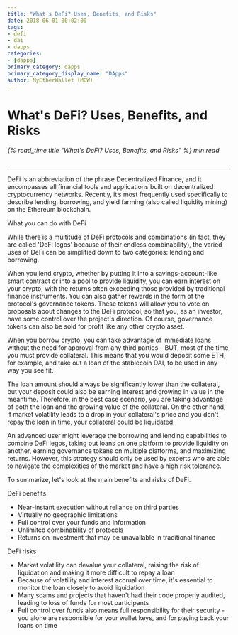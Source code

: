 ```yaml
---
title: "What's DeFi? Uses, Benefits, and Risks"
date: 2018-06-01 00:02:00
tags:
- defi
- dai
- dapps
categories:
- [dapps]
primary_category: dapps
primary_category_display_name: "DApps"
author: MyEtherWallet (MEW)
---
```


# **What's DeFi? Uses, Benefits, and Risks**

###### {% read_time title "What's DeFi? Uses, Benefits, and Risks" %} min read

* * *

DeFi is an abbreviation of the phrase Decentralized Finance, and it encompasses all financial tools and applications built on decentralized cryptocurrency networks. Recently, it’s most frequently used specifically to describe lending, borrowing, and yield farming (also called liquidity mining) on the Ethereum blockchain.

What you can do with DeFi

While there is a multitude of DeFi protocols and combinations (in fact, they are called 'DeFi legos' because of their endless combinability), the varied uses of DeFi can be simplified down to two categories: lending and borrowing.

When you lend crypto, whether by putting it into a savings-account-like smart contract or into a pool to provide liquidity, you can earn interest on your crypto, with the returns often exceeding those provided by traditional finance instruments. You can also gather rewards in the form of the protocol's governance tokens. These tokens will allow you to vote on proposals about changes to the DeFi protocol, so that you, as an investor, have some control over the project's direction. Of course, governance tokens can also be sold for profit like any other crypto asset. 

When you borrow crypto, you can take advantage of immediate loans without the need for approval from any third parties – BUT, most of the time, you must provide collateral. This means that you would deposit some ETH, for example, and take out a loan of the stablecoin DAI, to be used in any way you see fit. 

The loan amount should always be significantly lower than the collateral, but your deposit could also be earning interest and growing in value in the meantime. Therefore, in the best case scenario, you are taking advantage of both the loan and the growing value of the collateral. On the other hand, if market volatility leads to a drop in your collateral's price and you don't repay the loan in time, your collateral could be liquidated.

An advanced user might leverage the borrowing and lending capabilities to combine DeFi legos, taking out loans on one platform to provide liquidity on another, earning governance tokens on multiple platforms, and maximizing returns. However, this strategy should only be used by experts who are able to navigate the complexities of the market and have a high risk tolerance.

To summarize, let's look at the main benefits and risks of DeFi.

DeFi benefits
- Near-instant execution without reliance on third parties
- Virtually no geographic limitations
- Full control over your funds and information
- Unlimited combinability of protocols
- Returns on investment that may be unavailable in traditional finance

DeFi risks
- Market volatility can devalue your collateral, raising the risk of liquidation and making it more difficult to repay a loan
- Because of volatility and interest accrual over time, it's essential to monitor the loan closely to avoid liquidation
- Many scams and projects that haven't had their code properly audited, leading to loss of funds for most participants
- Full control over funds also means full responsibility for their security - you alone are responsible for your wallet keys, and for paying back your loans on time


